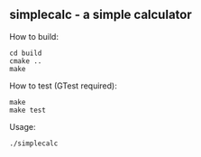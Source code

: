 simplecalc - a simple calculator
---


How to build:

    cd build
    cmake ..
    make
    
How to test (GTest required):

    make
    make test
    
Usage:
    
    ./simplecalc
    
